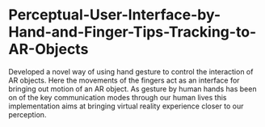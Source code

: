 # Perceptual-User-Interface-by-Hand-and-Finger-Tips-Tracking-to-AR-Objects
Developed a novel way of using hand gesture to control the interaction of AR objects. Here the movements of the fingers act as an interface for bringing out motion of an AR object. As gesture by human hands has been on of the key communication modes through our human lives this implementation aims at bringing virtual reality experience closer to our perception.
